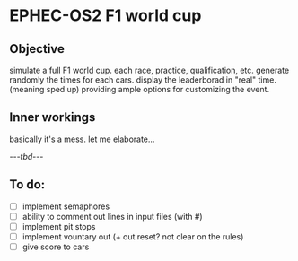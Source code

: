 # EPHEC-OS2 F1 world cup
## Objective
simulate a full F1 world cup.
each race, practice, qualification, etc.
generate randomly the times for each cars.
display the leaderborad in "real" time. (meaning sped up)
providing ample options for customizing the event.

## Inner workings
basically it's a mess. let me elaborate...

*---tbd---*


## To do:
- [ ] implement semaphores
- [ ] ability to comment out lines in input files (with #)
- [ ] implement pit stops
- [ ] implement vountary out (+ out reset? not clear on the rules)
- [ ] give score to cars